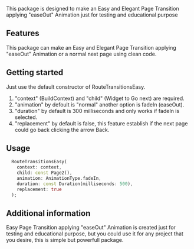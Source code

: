 <!-- 
This README describes the package. If you publish this package to pub.dev,
this README's contents appear on the landing page for your package.

For information about how to write a good package README, see the guide for
[writing package pages](https://dart.dev/guides/libraries/writing-package-pages). 

For general information about developing packages, see the Dart guide for
[creating packages](https://dart.dev/guides/libraries/create-library-packages)
and the Flutter guide for
[developing packages and plugins](https://flutter.dev/developing-packages). 
-->

<!-- Put a short description of the package here that helps potential users
know whether this package might be useful for them. -->
This package is designed to make an Easy and Elegant Page Transition applying "easeOut" 
Animation just for testing and educational purpose

## Features

<!-- List what your package can do. Maybe include images, gifs, or videos. -->
This package can make an Easy and Elegant Page Transition applying "easeOut" 
Animation or a normal next page using clean code.

## Getting started

<!-- List prerequisites and provide or point to information on how to
start using the package. -->
Just use the default constructor of RouteTransitionsEasy.
1) "context" (BuildContext) and "child" (Widget to Go next) are required.
2) "animation" by defoult is "normal" another option is fadeIn (easeOut).
3) "duration" by default is 300 milliseconds and only works if fadeIn is selected.
4) "replacement" by default is false, this feature establish if the next page could go back clicking the arrow Back.

## Usage

<!-- Include short and useful examples for package users. Add longer examples
to `/example` folder.  -->
```dart
  RouteTransitionsEasy(
    context: context,
    child: const Page2(),
    animation: AnimationType.fadeIn,
    duration: const Duration(milliseconds: 500),
    replacement: true
  );
```

## Additional information

<!-- Tell users more about the package: where to find more information, how to 
contribute to the package, how to file issues, what response they can expect 
from the package authors, and more. -->
Easy Page Transition applying "easeOut" Animation is created just for testing and educational purpose, 
but you could use it for any project that you desire, this is simple but powerfull package.